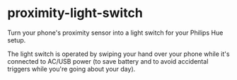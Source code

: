 proximity-light-switch
======================
Turn your phone's proximity sensor into a light switch for your Philips Hue setup.

The light switch is operated by swiping your hand over your phone while it's connected to AC/USB power (to save 
battery and to avoid accidental triggers while you're going about your day).
